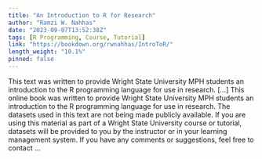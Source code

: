 ```yaml
---
title: "An Introduction to R for Research"
author: "Ramzi W. Nahhas"
date: "2023-09-07T13:52:38Z"
tags: [R Programming, Course, Tutorial]
link: "https://bookdown.org/rwnahhas/IntroToR/"
length_weight: "10.1%"
pinned: false
---
```


This text was written to provide Wright State University MPH students an introduction to the R programming language for use in research. [...] This online book was written to provide Wright State University MPH students an introduction to the R programming language for use in research. The datasets used in this text are not being made publicly available. If you are using this material as part of a Wright State University course or tutorial, datasets will be provided to you by the instructor or in your learning management system. If you have any comments or suggestions, feel free to contact ...
